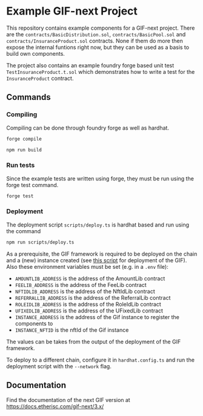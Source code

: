 # Example GIF-next Project

This repository contains example components for a GIF-next project. 
There are the `contracts/BasicDistribution.sol`, `contracts/BasicPool.sol` and `contracts/InsuranceProduct.sol` contracts. 
None if them do more then expose the internal funtions right now, but they can be used as a basis to build own components. 

The project also contains an example foundry forge based unit test `TestInsuranceProduct.t.sol` which demonstrates how to write a test for the `InsuranceProduct` contract.

## Commands

### Compiling

Compiling can be done through foundry forge as well as hardhat. 

```bash
forge compile
```

```bash
npm run build
```

### Run tests

Since the example tests are written using forge, they must be run using the forge test command. 

```bash
forge test
```

### Deployment

The deployment script `scripts/deploy.ts` is hardhat based and run using the command

```bash
npm run scripts/deploy.ts
```

As a prerequisite, the GIF framework is required to be deployed on the chain and a (new) instance created (see [this script](https://github.com/etherisc/gif-next/blob/develop/scripts/deploy_all.ts) for deployment of the GIF). 
Also these environment variables must be set (e.g. in a `.env` file):

- `AMOUNTLIB_ADDRESS` is the address of the AmountLib contract
- `FEELIB_ADDRESS` is the address of the FeeLib contract
- `NFTIDLIB_ADDRESS` is the address of the NftIdLib contract
- `REFERRALLIB_ADDRESS` is the address of the ReferralLib contract
- `ROLEIDLIB_ADDRESS` is the address of the RoleIdLib contract
- `UFIXEDLIB_ADDRESS` is the address of the UFixedLib contract
- `INSTANCE_ADDRESS` is the address of the Gif instance to register the components to
- `INSTANCE_NFTID` is the nftId of the Gif instance

The values can be takes from the output of the deployment of the GIF framework.

To deploy to a different chain, configure it in `hardhat.config.ts` and run the deployment script with the `--network` flag. 

## Documentation

Find the documentation of the next GIF version at https://docs.etherisc.com/gif-next/3.x/ 

